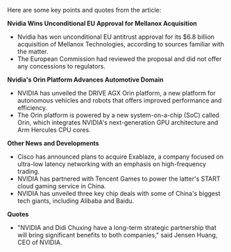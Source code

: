 Here are some key points and quotes from the article:

**Nvidia Wins Unconditional EU Approval for Mellanox Acquisition**

* Nvidia has won unconditional EU antitrust approval for its $6.8 billion acquisition of Mellanox Technologies, according to sources familiar with the matter.
* The European Commission had reviewed the proposal and did not offer any concessions to regulators.

**Nvidia's Orin Platform Advances Automotive Domain**

* NVIDIA has unveiled the DRIVE AGX Orin platform, a new platform for autonomous vehicles and robots that offers improved performance and efficiency.
* The Orin platform is powered by a new system-on-a-chip (SoC) called Orin, which integrates NVIDIA's next-generation GPU architecture and Arm Hercules CPU cores.

**Other News and Developments**

* Cisco has announced plans to acquire Exablaze, a company focused on ultra-low latency networking with an emphasis on high-frequency trading.
* NVIDIA has partnered with Tencent Games to power the latter's START cloud gaming service in China.
* NVIDIA has unveiled three key chip deals with some of China's biggest tech giants, including Alibaba and Baidu.

**Quotes**

* "NVIDIA and Didi Chuxing have a long-term strategic partnership that will bring significant benefits to both companies," said Jensen Huang, CEO of NVIDIA.
